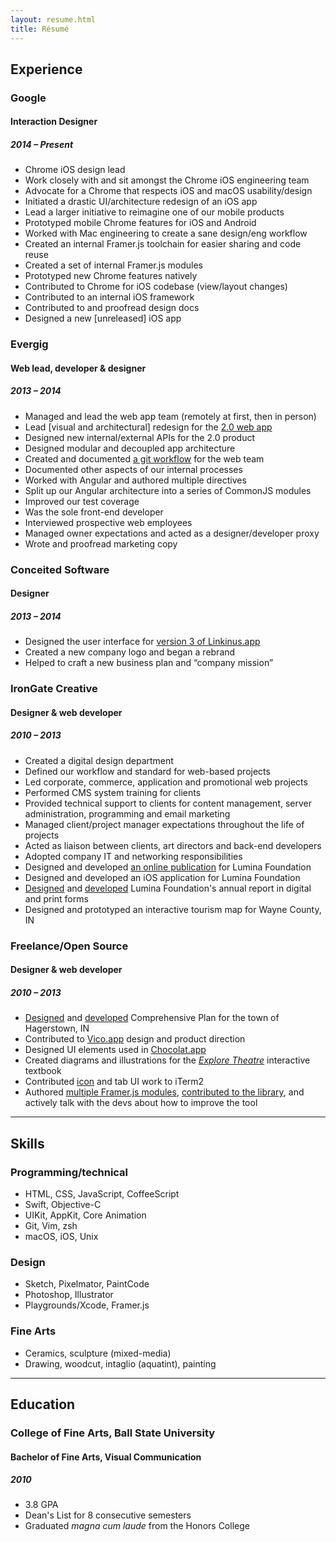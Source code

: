 ```yaml
---
layout: resume.html
title: Résumé
---
```


## Experience

### Google
#### Interaction Designer
##### 2014 – Present
- Chrome iOS design lead
- Work closely with and sit amongst the Chrome iOS engineering team
- Advocate for a Chrome that respects iOS and macOS usability/design
- Initiated a drastic UI/architecture redesign of an iOS app
- Lead a larger initiative to reimagine one of our mobile products
- Prototyped mobile Chrome features for iOS and Android
- Worked with Mac engineering to create a sane design/eng workflow
- Created an internal Framer.js toolchain for easier sharing and code reuse
- Created a set of internal Framer.js modules
- Prototyped new Chrome features natively
- Contributed to Chrome for iOS codebase (view/layout changes)
- Contributed to an internal iOS framework
- Contributed to and proofread design docs
- Designed a new [unreleased] iOS app

### Evergig
#### Web lead, developer & designer
##### 2013 – 2014
- Managed and lead the web app team (remotely at first, then in person)
- Lead [visual and architectural] redesign for the [2.0 web app](reference/evergig/web-client-readme)
- Designed new internal/external APIs for the 2.0 product
- Designed modular and decoupled app architecture
- Created and documented [a git workflow](reference/evergig/git-workflow) for the web team
- Documented other aspects of our internal processes
- Worked with Angular and authored multiple directives
- Split up our Angular architecture into a series of CommonJS modules
- Improved our test coverage
- Was the sole front-end developer
- Interviewed prospective web employees
- Managed owner expectations and acted as a designer/developer proxy
- Wrote and proofread marketing copy

### Conceited Software
#### Designer
##### 2013 – 2014
- Designed the user interface for [version 3 of Linkinus.app](https://dl.dropboxusercontent.com/u/3684640/linkinus3/index.html)
- Created a new company logo and began a rebrand
- Helped to craft a new business plan and “company mission”

### IronGate Creative
#### Designer & web developer
##### 2010 – 2013
- Created a digital design department
- Defined our workflow and standard for web-based projects
- Led corporate, commerce, application and promotional web projects
- Performed CMS system training for clients
- Provided technical support to clients for content management, server
administration, programming and email marketing
- Managed client/project manager expectations throughout the life of projects
- Acted as liaison between clients, art directors and back-end developers
- Adopted company IT and networking responsibilities
- Designed and developed [an online publication](http://focus.luminafoundation.org/focus-archive/) for Lumina Foundation
- Designed and developed an iOS application for Lumina Foundation
- [Designed](http://strongernation.luminafoundation.org/report/2016/) and [developed](https://github.com/irong8/sn2013) Lumina Foundation's annual report in digital and print forms
- Designed and prototyped an interactive tourism map for Wayne County, IN

### Freelance/Open Source
#### Designer & web developer
##### 2010 – 2013
- [Designed](http://hagerstown.github.io/) and [developed](https://github.com/hagerstown/comprehensive-plan) Comprehensive Plan for the town of Hagerstown, IN
- Contributed to [Vico.app](https://github.com/vicoapp/vico) design and product direction
- Designed UI elements used in [Chocolat.app](http://chocolatapp.com/)
- Created diagrams and illustrations for the [*Explore Theatre*](http://www.pearsonexploretheatre.com/) interactive textbook
- Contributed [icon](https://github.com/gnachman/iTerm2/pull/203) and tab UI work to iTerm2
- Authored [multiple Framer.js modules](https://github.com/search?q=user%3Apeteschaffner+framer), [contributed to the library](https://github.com/koenbok/Framer/pulls?utf8=✓&q=is%3Apr+author%3Apeteschaffner+), and actively talk with the devs about how to improve the tool

---

## Skills

### Programming/technical
- HTML, CSS, JavaScript, CoffeeScript
- Swift, Objective-C
- UIKit, AppKit, Core Animation
- Git, Vim, zsh
- macOS, iOS, Unix

### Design
- Sketch, Pixelmator, PaintCode
- Photoshop, Illustrator
- Playgrounds/Xcode, Framer.js

### Fine Arts
- Ceramics, sculpture (mixed-media)
- Drawing, woodcut, intaglio (aquatint), painting

---

## Education

###  College of Fine Arts, Ball State University
#### Bachelor of Fine Arts, Visual Communication
##### 2010
- 3.8 GPA
- Dean's List for 8 consecutive semesters
- Graduated *magna cum laude* from the Honors College
